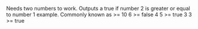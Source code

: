 Needs two numbers to work. Outputs a true if number 2 is greater or equal to number 1
example. Commonly known as >=
10 6 >= false
4 5   >= true
3 3   >= true